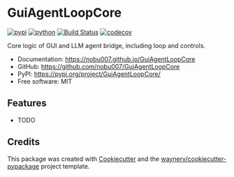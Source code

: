 # GuiAgentLoopCore


[![pypi](https://img.shields.io/pypi/v/GuiAgentLoopCore.svg)](https://pypi.org/project/GuiAgentLoopCore/)
[![python](https://img.shields.io/pypi/pyversions/GuiAgentLoopCore.svg)](https://pypi.org/project/GuiAgentLoopCore/)
[![Build Status](https://github.com/nobu007/GuiAgentLoopCore/actions/workflows/dev.yml/badge.svg)](https://github.com/nobu007/GuiAgentLoopCore/actions/workflows/dev.yml)
[![codecov](https://codecov.io/gh/nobu007/GuiAgentLoopCore/branch/main/graphs/badge.svg)](https://codecov.io/github/nobu007/GuiAgentLoopCore)



Core logic of GUI and LLM agent bridge, including loop and controls.


* Documentation: <https://nobu007.github.io/GuiAgentLoopCore>
* GitHub: <https://github.com/nobu007/GuiAgentLoopCore>
* PyPI: <https://pypi.org/project/GuiAgentLoopCore/>
* Free software: MIT


## Features

* TODO

## Credits

This package was created with [Cookiecutter](https://github.com/audreyr/cookiecutter) and the [waynerv/cookiecutter-pypackage](https://github.com/waynerv/cookiecutter-pypackage) project template.
